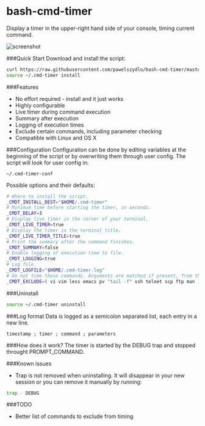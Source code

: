 # bash-cmd-timer
Display a timer in the upper-right hand side of your console, timing current command.

![screenshot](http://szydlo.eu/wp-content/uploads/2015/10/cmd-timer.png)

###Quick Start
Download and install the script:
```bash
curl https://raw.githubusercontent.com/pawelszydlo/bash-cmd-timer/master/cmd-timer -o ~/.cmd-timer
source ~/.cmd-timer install
```

###Features
* No effort required - install and it just works
* Highly configurable
* Live timer during command execution
* Summary after execution
* Logging of execution times
* Exclude certain commands, including parameter checking
* Compatible with Linux and OS X


###Configuration 
Configuration can be done by editing variables at the beginning of the script or by overwriting them through user config.
The script will look for user config in:
```
~/.cmd-timer-conf
```
Possible options and their defaults:
```bash
# Where to install the script.
_CMDT_INSTALL_DEST="$HOME/.cmd-timer"
# Minimum time before starting the timer, in seconds.
_CMDT_DELAY=3
# Display live timer in the corner of your terminal.
_CMDT_LIVE_TIMER=true
# Display the timer in the terminal title.
_CMDT_LIVE_TIMER_TITLE=true
# Print the summary after the command finishes.
_CMDT_SUMMARY=false
# Enable logging of execution time to file.
_CMDT_LOGGING=true
# Log file.
_CMDT_LOGFILE="$HOME/.cmd-timer.log"
# Do not time these commands. Arguments are matched if present, from the left.
_CMDT_EXCLUDE=( vi vim less emacs pv "tail -f" ssh telnet scp ftp man )
```


###Uninstall
```bash
source ~/.cmd-timer uninstall
```

###Log format
Data is logged as a semicolon separated list, each entry in a new line.
```
timestamp ; timer ; command ; parameters
```

###How does it work?
The timer is started by the DEBUG trap and stopped throught PROMPT_COMMAND.

###Known issues
* Trap is not removed when uninstalling. It will disappear in your new session or you can remove it manually by running:
```bash
trap - DEBUG
```
###TODO
* Better list of commands to exclude from timing
